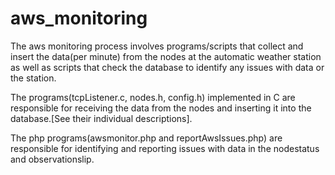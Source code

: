 # aws_monitoring
The aws monitoring process involves programs/scripts that collect and insert the data(per minute) from the nodes at the automatic weather station as well as scripts that check the database to identify any issues with data or the station.

The programs(tcpListener.c, nodes.h, config.h) implemented in C are responsible for receiving the data from the nodes and inserting it into the database.[See their individual descriptions].

The php programs(awsmonitor.php and reportAwsIssues.php) are responsible for identifying and reporting issues with data in the nodestatus and observationslip. 


